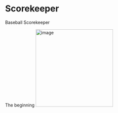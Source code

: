 # Scorekeeper
Baseball Scorekeeper

The beginning
<img src="https://upload.wikimedia.org/wikipedia/commons/1/1f/Pac_bell_scorecard.jpg" alt="image" width="250"/>